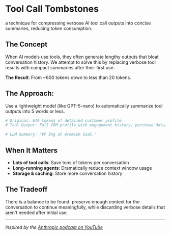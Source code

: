 # Tool Call Tombstones

a technique for compressing verbose AI tool call outputs into concise summaries, reducing token consumption.

## The Concept

When AI models use tools, they often generate lengthy outputs that bloat conversation history. We attempt to solve this by replacing verbose tool results with compact summaries after their first use.

**The Result**: From ~600 tokens down to less than 20 tokens.

## The Approach:

Use a lightweight model (like GPT-5-nano) to automatically summarize tool outputs into 5 words or less.

```python
# Original: 679 tokens of detailed customer profile
# Tool Output: Full CRM profile with engagement history, purchase data, support metrics...

# LLM Summary: "VP Eng at premium SaaS."
```

## When It Matters

- **Lots of tool calls**: Save tons of tokens per conversation
- **Long-running agents**: Dramatically reduce context window usage
- **Storage & caching**: Store more conversation history

## The Tradeoff

There is a balance to be found: preserve enough context for the conversation to continue meaningfully, while discarding verbose details that aren't needed after initial use.

---

*Inspired by the [Anthropic podcast on YouTube](https://www.youtube.com/watch?v=XuvKFsktX0Q)*
